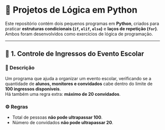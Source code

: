 # 🐍 Projetos de Lógica em Python

Este repositório contém dois pequenos programas em **Python**, criados para praticar **estruturas condicionais (`if`, `elif`, `else`)** e **laços de repetição (`for`)**.  
Ambos foram desenvolvidos como exercícios de lógica de programação.

---

## 🏫 1. Controle de Ingressos do Evento Escolar

### 🧩 Descrição
Um programa que ajuda a organizar um evento escolar, verificando se a quantidade de **alunos, monitores e convidados** cabe dentro do limite de **100 ingressos disponíveis**.  
Há também uma regra extra: **máximo de 20 convidados**.

### ⚙️ Regras
- Total de pessoas **não pode ultrapassar 100**.  
- Número de convidados **não pode ultrapassar 20**.

